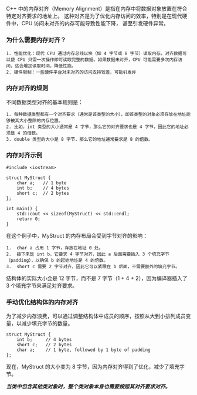 C++ 中的内存对齐（Memory Alignment）是指在内存中将数据对象放置在符合特定对齐要求的地址上。
这种对齐是为了优化内存访问的效率，特别是在现代硬件中，CPU 访问未对齐的内存可能导致性能下降，
甚至引发硬件异常。

### 为什么需要内存对齐？
	1. 性能优化：现代 CPU 通过内存总线以块（如 4 字节或 8 字节）读取内存。对齐数据可以使 CPU 只需一次操作即可读取完整的数据。如果数据未对齐，CPU 可能需要多次内存访问，这会增加读取时间，降低性能。
	2. 硬件限制：一些硬件平台对未对齐的访问支持较差，可能引发异

### 内存对齐的规则
不同数据类型对齐的基本规则是：

	1. 每种数据类型都有一个对齐要求（通常是该类型的大小），即该类型的对象必须存放在地址能够被其大小整除的内存位置。
	2. 比如，int 类型的大小通常是 4 字节，那么它的对齐要求也是 4 字节，因此它的地址必须是 4 的倍数。
	3. double 类型的大小是 8 字节，那么它的地址通常要求是 8 的倍数。

 ### 内存对齐示例

```
#include <iostream>

struct MyStruct {
    char a;   // 1 byte
    int b;    // 4 bytes
    short c;  // 2 bytes
};

int main() {
    std::cout << sizeof(MyStruct) << std::endl;
    return 0;
}
```

在这个例子中，MyStruct 的内存布局会受到字节对齐的影响：

	1.	char a 占用 1 字节，存放在地址 0 处。
	2.	接下来是 int b，它要求 4 字节对齐，因此 a 后面需要插入 3 个填充字节（padding），以确保 b 的起始地址是 4 的倍数。
	3.	short c 需要 2 字节对齐，因此它可以紧跟在 b 后面，不需要额外的填充字节。

结构体的实际大小会是 12 字节，而不是 7 字节（1 + 4 + 2），因为编译器插入了 3 个填充字节来满足对齐要求。

### 手动优化结构体的内存对齐

为了减少内存浪费，可以通过调整结构体中成员的顺序，按照从大到小排列成员变量，以减少填充字节的数量。
```
struct MyStruct {
    int b;     // 4 bytes
    short c;   // 2 bytes
    char a;    // 1 byte, followed by 1 byte of padding
};
```
现在，MyStruct 的大小变为 8 字节，因为内存对齐得到了优化，减少了填充字节。

***当类中包含其他类对象时，整个类对象本身也需要按照其对齐要求对齐。***


